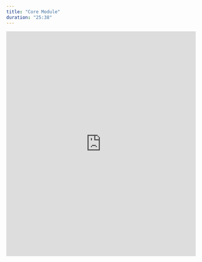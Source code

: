 ```yaml
---
title: "Core Module"
duration: "25:38"
---
```


<iframe width="100%" height="600" src="https://www.youtube.com/embed/eomfh8kJ81k" title="YouTube video player" frameborder="0" allow="accelerometer; autoplay; clipboard-write; encrypted-media; gyroscope; picture-in-picture; web-share" allowfullscreen></iframe>